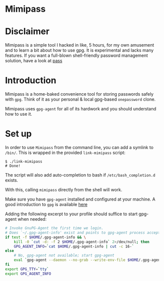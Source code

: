 Mimipass
========

# Disclaimer

Mimipass is a simple tool I hacked in like, 5 hours, for my own amusement and to
learn a bit about how to use gpg. It is experimental and lacks many features. If
you want a full-blown shell-friendly password management solution, have a look
at [pass](http://www.passwordstore.org/)

# Introduction

Mimipass is a home-baked convenience tool for storing passwords safely with
`gpg`. Think of it as your personal & local gpg-based `onepassword` clone.

Mimipass uses `gpg-agent` for all of its hardwork and you should understand how to
use it.

# Set up

In order to use `Mimipass` from the command line, you can add a symlink to
`/bin/`. This is wrapped in the provided `link-mimipass` script:

```
$ ./link-mimipass
# Done!
```

The script will also add auto-completion to bash if `/etc/bash_completion.d`
exists.

With this, calling `mimipass` directly from the shell will work.

Make sure you have `gpg-agent` installed and configured at your machine. A good
introduction to `gpg` is available
[here](http://www.ianatkinson.net/computing/gnupg.htm)

Adding the following excerpt to your profile should suffice to start gpg-agent
when needed:

```sh
# Invoke GnuPG-Agent the first time we login.
# Does `~/.gpg-agent-info' exist and points to gpg-agent process accepting signals?
if test -f $HOME/.gpg-agent-info && \
    kill -0 `cut -d: -f 2 $HOME/.gpg-agent-info` 2>/dev/null; then
    GPG_AGENT_INFO=`cat $HOME/.gpg-agent-info | cut -c 16-`
else
    # No, gpg-agent not available; start gpg-agent
    eval `gpg-agent --daemon --no-grab --write-env-file $HOME/.gpg-agent-info`
fi
export GPG_TTY=`tty`
export GPG_AGENT_INFO
```
